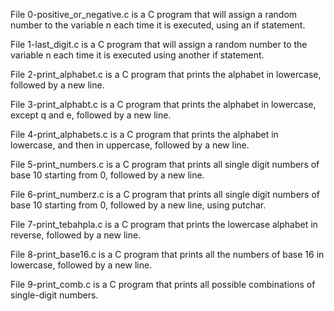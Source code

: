 File 0-positive_or_negative.c is a C program that will assign a random number to the variable n each time it is executed, using an if statement. 

File 1-last_digit.c is a C program that will assign a random number to the variable n each time it is executed using another if statement. 

File 2-print_alphabet.c is a C program that prints the alphabet in lowercase, followed by a new line. 

File 3-print_alphabt.c is a C program that prints the alphabet in lowercase, except q and e, followed by a new line. 

File 4-print_alphabets.c is a C program that prints the alphabet in lowercase, and then in uppercase, followed by a new line. 

File 5-print_numbers.c is a C program that prints all single digit numbers of base 10 starting from 0, followed by a new line. 

File 6-print_numberz.c is a C program that prints all single digit numbers of base 10 starting from 0, followed by a new line, using putchar. 

File 7-print_tebahpla.c is a C program that prints the lowercase alphabet in reverse, followed by a new line. 

File 8-print_base16.c is a C program that prints all the numbers of base 16 in lowercase, followed by a new line. 

File 9-print_comb.c is a C program that prints all possible combinations of single-digit numbers.
